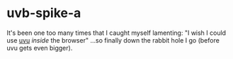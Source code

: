 # uvb-spike-a

It's been one too many times that I caught myself lamenting: "I wish I could use [uvu](https://github.com/lukeed/uvu) *inside* the browser" …so finally down the rabbit hole I go (before uvu gets even bigger).
